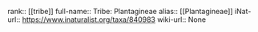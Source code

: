 

rank:: [[tribe]]
full-name:: Tribe: Plantagineae
alias:: [[Plantagineae]]
iNat-url:: https://www.inaturalist.org/taxa/840983
wiki-url:: None